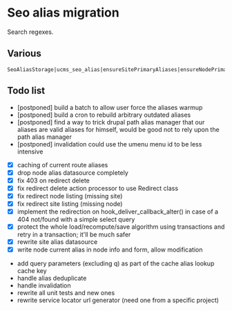 # Seo alias migration

Search regexes.

## Various

    SeoAliasStorage|ucms_seo_alias|ensureSitePrimaryAliases|ensureNodePrimaryAlias|getAliasStorage|AliasCanonicalProcessor|AliasDeleteProcessor|StoreLocatorAliasRebuildProcessor

## Todo list

 -  [postponed] build a batch to allow user force the aliases warmup
 -  [postponed] build a cron to rebuild arbitrary outdated aliases
 -  [postponed] find a way to trick drupal path alias manager that our aliases are valid aliases for himself, would be good not to rely upon the path alias manager
 -  [postponed] invalidation could use the umenu menu id to be less intensive
 -  [x] caching of current route aliases
 -  [x] drop node alias datasource completely
 -  [x] fix 403 on redirect delete
 -  [x] fix redirect delete action processor to use Redirect class
 -  [x] fix redirect node listing (missing site)
 -  [x] fix redirect site listing (missing node)
 -  [x] implement the redirection on hook_deliver_callback_alter() in case of a 404 not/found with a simple select query
 -  [x] protect the whole load/recompute/save algorithm using transactions and retry in a transaction; it'll be much safer
 -  [x] rewrite site alias datasource
 -  [x] write node current alias in node info and form, allow modification
 -  add query parameters (excluding q) as part of the cache alias lookup cache key
 -  handle alias deduplicate
 -  handle invalidation
 -  rewrite all unit tests and new ones
 -  rewrite service locator url generator (need one from a specific project)
